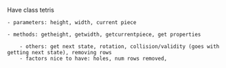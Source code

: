Have class tetris

    - parameters: height, width, current piece

    - methods: getheight, getwidth, getcurrentpiece, get properties

        - others: get next state, rotation, collision/validity (goes with getting next state), removing rows
        - factors nice to have: holes, num rows removed, 